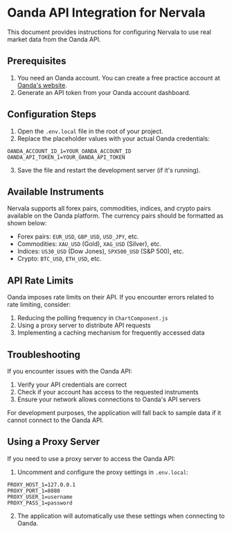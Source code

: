 # Oanda API Integration for Nervala

This document provides instructions for configuring Nervala to use real market data from the Oanda API.

## Prerequisites

1. You need an Oanda account. You can create a free practice account at [Oanda's website](https://www.oanda.com/apply/).
2. Generate an API token from your Oanda account dashboard.

## Configuration Steps

1. Open the `.env.local` file in the root of your project.
2. Replace the placeholder values with your actual Oanda credentials:

```
OANDA_ACCOUNT_ID_1=YOUR_OANDA_ACCOUNT_ID
OANDA_API_TOKEN_1=YOUR_OANDA_API_TOKEN
```

3. Save the file and restart the development server (if it's running).

## Available Instruments

Nervala supports all forex pairs, commodities, indices, and crypto pairs available on the Oanda platform. The currency pairs should be formatted as shown below:

- Forex pairs: `EUR_USD`, `GBP_USD`, `USD_JPY`, etc.
- Commodities: `XAU_USD` (Gold), `XAG_USD` (Silver), etc.
- Indices: `US30_USD` (Dow Jones), `SPX500_USD` (S&P 500), etc.
- Crypto: `BTC_USD`, `ETH_USD`, etc.

## API Rate Limits

Oanda imposes rate limits on their API. If you encounter errors related to rate limiting, consider:

1. Reducing the polling frequency in `ChartComponent.js`
2. Using a proxy server to distribute API requests
3. Implementing a caching mechanism for frequently accessed data

## Troubleshooting

If you encounter issues with the Oanda API:

1. Verify your API credentials are correct
2. Check if your account has access to the requested instruments
3. Ensure your network allows connections to Oanda's API servers

For development purposes, the application will fall back to sample data if it cannot connect to the Oanda API.

## Using a Proxy Server

If you need to use a proxy server to access the Oanda API:

1. Uncomment and configure the proxy settings in `.env.local`:

```
PROXY_HOST_1=127.0.0.1
PROXY_PORT_1=8080
PROXY_USER_1=username
PROXY_PASS_1=password
```

2. The application will automatically use these settings when connecting to Oanda. 